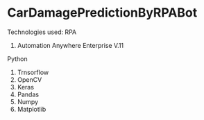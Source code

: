 # CarDamagePredictionByRPABot
Technologies used:
RPA
1. Automation Anywhere Enterprise V.11

Python
1. Trnsorflow
2. OpenCV
3. Keras
4. Pandas
5. Numpy
6. Matplotlib
